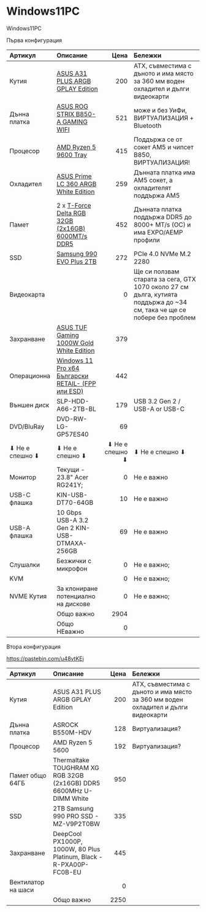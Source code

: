 # Windows11PC
Windows11PC

Първа конфигурация

| Артикул       | Описание                                       | Цена    | Бележки                                            |
| :------------ | :--------------------------------------------- | ------: | :------------------------------------------------- |
| Кутия         | [ASUS A31 PLUS ARGB GPLAY Edition](https://gplay.bg/asus-a31-plus-argb-gplay-edition-2)               | 200     | ATX, съвместима с дъното и има място за 360 мм воден охладител и дълги видеокарти |
| Дънна платка  | [ASUS ROG STRIX B850-A GAMING WIFI](https://gplay.bg/asus-rog-strix-b850-a-gaming-wifi)                      | 521     | може и без УиФи, ВИРТУАЛИЗАЦИЯ + Bluetooth                                   |
| Процесор      | [AMD Ryzen 5 9600 Tray](https://gplay.bg/amd-ryzen-5-9600-tray)                          | 415     | Поддържа се от сокет AM5 и чипсет B850, ВИРТУАЛИЗАЦИЯ!            |
| Охладител     | [ASUS Prime LC 360 ARGB White Edition](https://gplay.bg/asus-prime-lc-360-argb-white-edition)           | 259     | Дънната платка има AM5 сокет, а охладителят поддържа AM5 |
| Памет         | 2 x [T-Force Delta RGB 32GB (2x16GB) 6000MT/s DDR5](https://gplay.bg/t-force-delta-rgb-32gb-2x16gb-6000mhz-2)  | 452     | Дънната платка поддържа DDR5 до 8000+ MT/s (OC) и има EXPO/AEMP профили |
| SSD           | [Samsung 990 EVO Plus 2TB](https://gplay.bg/samsung-990-evo-plus-2tb)                       | 272     | PCIe 4.0 NVMe M.2 2280                            |
| Видеокарта    |                                                | 0       | Ще си ползвам старата за сега, GTX 1070 около 27 см дълга, кутията поддържа до ~34 см, така че ще се побере без проблем |
| Захранване    | [ASUS TUF Gaming 1000W Gold White Edition](https://gplay.bg/asus-tuf-gaming-1000w-gold-white-edition)       | 379     |                                                   |
| Операционна   | [Windows 11 Pro x64 Български RETAIL- (FPP или ESD)](https://plasico.bg/software/operatsionni-sistemi/filter-151019)              | 442     |                                                   |
| Външен диск   | SLP-HDD-A66-2TB-BL                             | 179     | USB 3.2 Gen 2 / USB-A or USB-C                                     |
| DVD/BluRay    | DVD-RW-LG-GP57ES40                             | 69      |                                                   |
| ⬇ Не е спешно ⬇ | ⬇ Не е спешно ⬇                              | ⬇ Не е спешно ⬇  | ⬇ Не е спешно  ⬇                         |
| Монитор       | Текущи - 23.8" Acer RG241Y;                    | 0       | Не е важно                                        |
| USB-C флашка  | KIN-USB-DT70-64GB                              | 10      | Не е важно                                        |
| USB-А флашка  | 10 Gbps USB-A 3.2 Gen 2 KIN-USB-DTMAXA-256GB   | 69      | Не е важно                                        |
| Слушалки      | Безжички с микрофон                            | 0       | Не е важно;                                       |
| KVM           |                                                | 0       | Не е важно;                                       |
| NVME Кутия    | За клониране потенциално на дискове            | 0       | Не е важно;                                       |
|               |  Общо важно                                    | 2904    |                                                   |
|               |  Общо НЕважно                                  | 0       |                                                   |


Втора конфигурация

https://pastebin.com/u48vtKEj

| Артикул       | Описание                                       | Цена    | Бележки                                            |
| :------------ | :--------------------------------------------- | ------: | :------------------------------------------------- |
| Кутия         | ASUS A31 PLUS ARGB GPLAY Edition               | 200     | ATX, съвместима с дъното и има място за 360 мм воден охладител и дълги видеокарти |
| Дънна платка         | ASROCK B550M-HDV               | 128     | Виртуализация?  |
| Процесор         | AMD Ryzen 5 5600               | 192     |  Виртуализация?|
| Памет  общо 64ГБ       | Thermaltake TOUGHRAM XG RGB 32GB (2x16GB) DDR5 6600MHz U-DIMM White  |   950   |  |
| SSD         | 2TB Samsung 990 PRO SSD - MZ-V9P2T0BW               | 335     |  |
| Захранване         | DeepCool PX1000P, 1000W, 80 Plus Platinum, Black - R-PXA00P-FC0B-EU       | 445     |  |
| Вентилатор на шаси         |               | 0     |  |
|               |  Общо важно                                    | 2250    |
